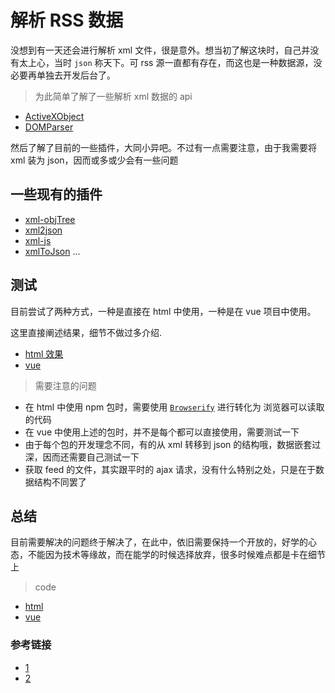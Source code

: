 # 解析 RSS 数据

没想到有一天还会进行解析 xml 文件，很是意外。想当初了解这块时，自己并没有太上心，当时 `json` 称天下。可 rss 源一直都有存在，而这也是一种数据源，没必要再单独去开发后台了。

> 为此简单了解了一些解析 xml 数据的 api

- [ActiveXObject](https://developer.mozilla.org/zh-CN/docs/Web/JavaScript/Microsoft_Extensions/ActiveXObject)
- [DOMParser](https://developer.mozilla.org/zh-CN/docs/Web/API/DOMParser/DOMParser)

然后了解了目前的一些插件，大同小异吧。不过有一点需要注意，由于我需要将 xml 装为 json，因而或多或少会有一些问题

## 一些现有的插件

- [xml-objTree](http://www.kawa.net/works/js/xml/objtree-e.html)
- [xml2json](https://www.npmjs.com/package/xml2json)
- [xml-js](https://www.npmjs.com/package/xml-js)
- [xmlToJson](https://www.npmjs.com/package/xmltojson)
  ...

## 测试

目前尝试了两种方式，一种是直接在 html 中使用，一种是在 vue 项目中使用。

这里直接阐述结果，细节不做过多介绍.

- [html 效果](https://sinosaurus.github.io/example/js-xml2json/xm-objtree.html)
- [vue](http://private_sheet.gitee.io/blogs/#/xml2Json)

> 需要注意的问题

- 在 html 中使用 npm 包时，需要使用 [`Browserify`](https://www.ruanyifeng.com/blog/2015/05/commonjs-in-browser.html)
  进行转化为 浏览器可以读取的代码
- 在 vue 中使用上述的包时，并不是每个都可以直接使用，需要测试一下
- 由于每个包的开发理念不同，有的从 xml 转移到 json 的结构哦，数据嵌套过深，因而还需要自己测试一下
- 获取 feed 的文件，其实跟平时的 ajax 请求，没有什么特别之处，只是在于数据结构不同罢了

## 总结

目前需要解决的问题终于解决了，在此中，依旧需要保持一个开放的，好学的心态，不能因为技术等缘故，而在能学的时候选择放弃，很多时候难点都是卡在细节上

> code

- [html](https://github.com/Sinosaurus/example/blob/master/js-xml2json/xm-objtree.html)
- [vue](https://gitee.com/private_sheet/blogs/blob/master/code/vue-project/src/views/vue-test/xmlToJson/index.vue)

### 参考链接

- [1](https://stackoverflow.com/questions/10943544/how-to-parse-an-rss-feed-using-javascript)
- [2](https://github.com/hongkiat/js-rss-reader/)
